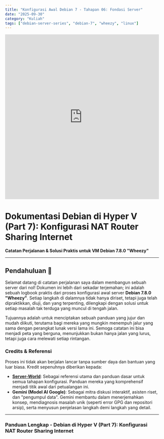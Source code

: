 ```yaml
---
title: "Konfigurasi Awal Debian 7 - Tahapan 06: Fondasi Server"
date: "2025-09-30"
category: "Kuliah"
tags: ["debian-server-series", "debian-7", "wheezy", "linux"]
---
```


<iframe src="https://www.youtube.com/embed/nznAZGlkP48?controls=0&modestbranding=1&rel=0&disablekb=1&autoplay=0" style="display:block;margin:auto;border:none;width:100%;max-width:960px;height:540px;" allow="autoplay; encrypted-media" allowfullscreen></iframe>

# Dokumentasi Debian di Hyper V (Part 7): Konfigurasi NAT Router Sharing Internet
**Catatan Perjalanan & Solusi Praktis untuk VM Debian 7.8.0 "Wheezy"**

---

## Pendahuluan 🚀

Selamat datang di catatan perjalanan saya dalam membangun sebuah server dari nol! Dokumen ini lebih dari sekadar terjemahan; ini adalah sebuah logbook praktis dari proses konfigurasi awal server **Debian 7.8.0 "Wheezy"**. Setiap langkah di dalamnya tidak hanya diriset, tetapi juga telah dipraktikkan, diuji, dan yang terpenting, dilengkapi dengan solusi untuk setiap masalah tak terduga yang muncul di tengah jalan.

Tujuannya adalah untuk menciptakan sebuah panduan yang jujur dan mudah diikuti, terutama bagi mereka yang mungkin menempuh jalur yang sama dengan perangkat lunak versi lama ini. Semoga catatan ini bisa menjadi peta yang berguna, menunjukkan bukan hanya jalan yang lurus, tetapi juga cara melewati setiap rintangan.

### Credits & Referensi

Proses ini tidak akan berjalan lancar tanpa sumber daya dan bantuan yang luar biasa. Kredit sepenuhnya diberikan kepada:

* **[Server-World](https://www.server-world.info/en/note?os=Debian_7.0)**: Sebagai referensi utama dan panduan dasar untuk semua tahapan konfigurasi. Panduan mereka yang komprehensif menjadi titik awal dari petualangan ini.
* **Gemini (Model AI Google)**: Sebagai mitra diskusi interaktif, asisten riset, dan "pengumpul data". Gemini membantu dalam menerjemahkan konsep, mendiagnosis masalah unik (seperti error GPG dan repositori arsip), serta menyusun penjelasan langkah demi langkah yang detail.

---

### **Panduan Lengkap - Debian di Hyper V (Part 7): Konfigurasi NAT Router Sharing Internet**